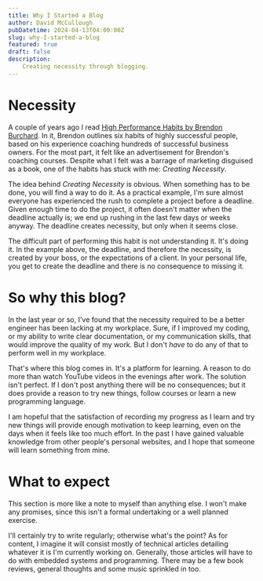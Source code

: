```yaml
---
title: Why I Started a Blog
author: David McCullough
pubDatetime: 2024-04-13T04:00:00Z
slug: why-I-started-a-blog
featured: true
draft: false
description:
    Creating necessity through blogging.
---
```


# Necessity
A couple of years ago I read [High Performance Habits by Brendon Burchard](https://www.goodreads.com/book/show/30227731-high-performance-habits?ac=1&from_search=true&qid=125U6avlYb&rank=1).
In it, Brendon outlines six habits of highly successful people, based on his experience coaching hundreds of successful business owners.
For the most part, it felt like an advertisement for Brendon's coaching courses. 
Despite what I felt was a barrage of marketing disguised as a book, one of the habits has stuck with me: _Creating Necessity_.

The idea behind _Creating Necessity_ is obvious. 
When something has to be done, you will find a way to do it.
As a practical example, I'm sure almost everyone has experienced the rush to complete a project before a deadline.
Given enough time to do the project, it often doesn't matter when the deadline actually is; we end up rushing in the last few days or weeks anyway.
The deadline creates necessity, but only when it seems close.

The difficult part of performing this habit is not understanding it. It's doing it.
In the example above, the deadline, and therefore the necessity, is created by your boss, or the expectations of a client. 
In your personal life, you get to create the deadline and there is no consequence to missing it.


# So why this blog?
In the last year or so, I've found that the necessity required to be a better engineer has been lacking at my workplace.
Sure, if I improved my coding, or my ability to write clear documentation, or my communication skills, that would improve the quality of my work.
But I don't _have_ to do any of that to perform well in my workplace.

That's where this blog comes in.
It's a platform for learning.
A reason to do more than watch YouTube videos in the evenings after work.
The solution isn't perfect.
If I don't post anything there will be no consequences; but it does provide a reason to try new things, follow courses or learn a new programming language.

I am hopeful that the satisfaction of recording my progress as I learn and try new things will provide enough motivation to keep learning, even on the days when it feels like too much effort.
In the past I have gained valuable knowledge from other people's personal websites, and I hope that someone will learn something from mine.

# What to expect
This section is more like a note to myself than anything else.
I won't make any promises, since this isn't a formal undertaking or a well planned exercise.

I'll certainly try to write regularly; otherwise what's the point?
As for content, I imagine it will consist mostly of technical articles detailing whatever it is I'm currently working on.
Generally, those articles will have to do with embedded systems and programming.
There may be a few book reviews, general thoughts and some music sprinkled in too.
